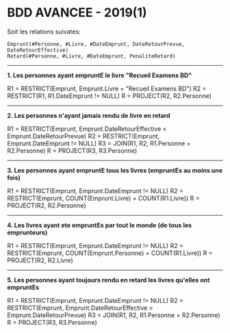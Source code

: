 # BDD AVANCEE - 2019(1)

Soit les relations suivates:

```
Emprunt(#Personne, #Livre, #DateEmprunt, DateRetourPrevue, DateRetourEffective)
Retard(#Personne, #Livre, #DateEmprunt, PenaliteRetard)
```

---

**1. Les personnes ayant empruntE le livre "Recueil Examens BD"**

R1 = RESTRICT(Emprunt, Emprunt.Livre = "Recueil Examens BD")
R2 = RESTRICT(R1, R1.DateEmprunt != NULL)
R = PROJECT(R2, R2.Personne)

---

**2. Les personnes n'ayant jamais rendu de livre en retard**

R1 = RESTRICT(Emprunt, Emprunt.DateRetourEffective < Emprunt.DateRetourPrevue)
R2 = RESTRICT(Emprunt, Emprunt.DateEmprunt != NULL)
R3 = JOIN(R1, R2, R1.Personne = R2.Personne)
R = PROJECT(R3, R3.Personne)

---

**3. Les personnes ayant empruntE tous les livres (empruntEs au moins une fois)**

R1 = RESTRICT(Emprunt, Emprunt.DateEmprunt != NULL) 
R2 = RESTRICT(Emprunt, COUNT(Emprunt.Livre) = COUNT(R1.Livre)) 
R = PROJECT(R2, R2.Personne)

---

**4. Les livres ayant ete empruntEs par tout le monde (de tous les emprunteurs)**

R1 = RESTRICT(Emprunt, Emprunt.DateEmprunt != NULL) 
R2 = RESTRICT(Emprunt, COUNT(Emprunt.Personne) = COUNT(R1.Livre)) 
R = PROJECT(R2, R2.Livre)

---

**5. Les personnes ayant toujours rendu en retard les livres qu'elles ont empruntEs**

R1 = RESTRICT(Emprunt, Emprunt.DateEmprunt != NULL)
R2 = RESTRICT(Emprunt, Emprunt.DateRetourEffective > Emprunt.DateRetourPrevue)
R3 = JOIN(R1, R2, R1.Personne = R2.Personne)
R = PROJECT(R3, R3.Personne)